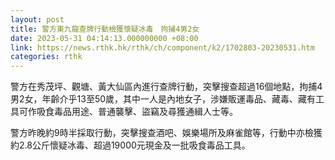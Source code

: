```yaml
---
layout: post
title: 警方東九龍查牌行動檢獲懷疑冰毒　拘捕4男2女
date: 2023-05-31 04:14:13.000000000 +08:00
link: https://news.rthk.hk/rthk/ch/component/k2/1702803-20230531.htm
categories: rthk
---
```


警方在秀茂坪、觀塘、黃大仙區內進行查牌行動，突擊搜查超過16個地點，拘捕4男2女，年齡介乎13至50歲，其中一人是內地女子，涉嫌販運毒品、藏毒、藏有工具可作吸食毒品用途、普通襲擊、盜竊及尋獲通緝人士等。

警方昨晚約9時半採取行動，突擊搜查酒吧、娛樂場所及麻雀館等，行動中亦檢獲約2.8公斤懷疑冰毒、超過19000元現金及一批吸食毒品工具。
